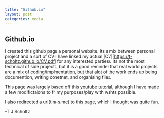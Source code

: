```yaml
---
title: "Github.io"
layout: post
categories: media
---
```



## Github.io

I created this github page a personal website. Its a mix between personal project and a sort of CV(I have linked my actual [CV][https://t-scholtz.github.io/CV.pdf] for any interested parties). Its not the most technical of side projects, but it is a good reminder that real world projects are a mix of coding/implmentation, but that alot of the work ends up being documention, writing conetnet, and organising files.

This page was largely based off this [youtube tutorial][tutorial], although I have made a few modifictaions to fit my purposes/play with wahts possible.

I also redirected a url(tim-s.me) to this page, which I thought was quite fun.


-T J Scholtz


[jekyll-docs]: http://jekyllrb.com/docs/home
[tutorial]: https://www.youtube.com/watch?v=qZsgPgGdOzQ
[cv]: https://t-scholtz.github.io/CV.pdf